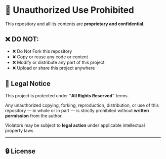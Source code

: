 # 🚫 Unauthorized Use Prohibited

This repository and all its contents are **proprietary and confidential**.

## ❌ DO NOT:
- ❌  Do Not Fork this repository
- ❌ Copy or reuse any code or content
- ❌ Modify or distribute any part of this project
- ❌ Upload or share this project anywhere

## 📜 Legal Notice

This project is protected under **"All Rights Reserved"** terms.

Any unauthorized copying, forking, reproduction, distribution, or use of this repository — in whole or in part — is strictly prohibited without **written permission** from the author.

Violators may be subject to **legal action** under applicable intellectual property laws.

---

## 🔒 License

